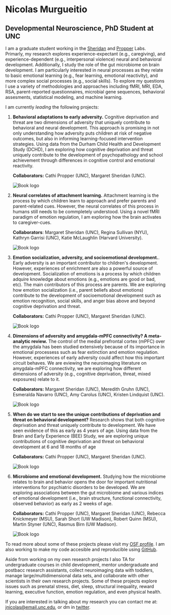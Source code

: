 #  **Nicolas Murgueitio**

##  **Developmental Neuroscience, PhD Student at UNC**

I am a graduate student working in the [Sheridan](https://circlelab.unc.edu/) and [Propper](https://beelab.web.unc.edu/) Labs. Primarly, my research explores experience-expectant (e.g., caregiving), and experience-dependent (e.g., interpersonal violence) neural and behavioral development. Additionally, I  study the role of the gut microbiome on brain development. I am particularly interested in neural processes as they relate to basic emotional learning (e.g., fear learning, emotional reactivity), and more complex social processes (e.g., social skills). To explore my questions I use a variety of methodologies and approaches including fMRI, MRI, EDA, RSA, parent-reported questionnaires, microbial gene sequences, behavioral assesments, statistical modeling, and machine learning. 
    
I am currently *leading* the following projects:

1. **Behavioral adaptations to early adversity.** Cognitive deprivation and threat are two dimensions of adversity that uniquely contribute to behavioral and neural development. This approach is promising in not only understanding how adversity puts children at risk of negative outcomes, but also in informing learning-focused intervention strategies. Using data from the Durham Child Health and Development Study (DCHD), I am exploring how cognitive deprivation and threat uniquely contribute to the development of psychopathology and school achievement through differences in cognitive control and emotional reactivity. 

    **Collaborators:** Cathi Propper (UNC), Margaret Sheridan (UNC). 
    
    ![Book logo](/model.png)


2. **Neural correlates of attachment learning.** Attachment learning is the process by which children learn to approach and prefer parents and parent-related cues. However, the neural correlates of this process in humans still needs to be commpletely understood. Using a novel fMRI paradigm of emotion regulation, I am exploring how the brain activates to caregiver-cues. 

    **Collaborators**: Margaret Sheridan (UNC), Regina Sullivan (NYU), Kathryn Garrisi (UNC), Katie McLaughlin (Harvard University).
    
    ![Book logo](/scaff.png)

3. **Emotion socialization, adversity, and socioemotional development.**. Early adversity is an important contributor to children's development. However, experiences of enrichment are also a powerful source of development. Socialization of emotions is a process by which children adquire knowledge about emotions (e.g., emotions are good or bad, etc). The main contributors of this process are parents. We are exploring how emotion socialization (i.e., parent beliefs about emotions) contribute to the development of socioemotional development such as emotion recognition, social skills, and anger bias above and beyond cognitive deprivation and threat. 

    **Collaborators:** Cathi Propper (UNC), Margaret Sheridan (UNC). 
    
    ![Book logo](/emo.png)

4. **Dimensions of adversity and amygdala-mPFC connectivity? A meta-analytic review.** The control of the medial prefrontal cortex (mPFC) over the amygdala has been studied extensively because of its importance in emotional processess such as fear extinction and emotion regulation. However, experiences of early adversity could affect how this important circuit behaves. We are eviewing the neuroimaging literature on amygdala-mPFC connectivity, we are exploring how different dimensions of adversity (e.g., cognitive deprivation, threat, mixed exposures) relate to it. 

    **Collaborators:** Margaret Sheridan (UNC), Meredith Gruhn (UNC), Esmeralda Navarro (UNC), Amy Carolus (UNC), Kristen Lindquist (UNC).
    
    ![Book logo](/con.png)

5. **When do we start to see the unique contributions of deprivation and threat on behavioral development?** Research shows that both cognitive deprivation and threat uniquely contribute to development. We have seen evidence of this as early as 4 years of age. Using data from the Brain and Early Experience (BEE) Study, we are exploring unique contributions of cognitive deprivation and threat on behavioral development at 6 and 18 months of age

    **Collaborators:** Cathi Propper (UNC), Margaret Sheridan (UNC). 
    
    ![Book logo](/bee.png)

6. **Microbiome and emotional development.** Studying how the microbiome relates to brain and behavior opens the door for important nutritional interventions for psychiatric disorders to be developed. We are exploring associations between the gut microbiome and various indices of emotional development (i.e., brain structure, functional connectivity, observed behavior) as early as 2 weeks of age. 

    **Collaborators:** Cathi Propper (UNC), Margaret Sheridan (UNC), Rebecca Knickmeyer (MSU), Sarah Short (UW Madison), Robert Quinn (MSU), Martin Styner (UNC), Rasmus Birn (UW Madison). 
    
    ![Book logo](/insula3.png)

To read more about some of these projects please visit my [OSF profile](https://osf.io/profile/?view_only=02023f70035a49e6b56eb969a50ae3ea). I am also working to make my code accesible and reproducible using [GitHub](https://github.com/nicolasmurgueitio). 

Aside from working on my own research projects I also TA for undergraduate courses in child development, mentor undergraduate and postbacc research assistants, collect neuroimaging data with toddlers, manage large/multidimensional data sets, and collaborate with other scientists in their own research projects. Some of these projects explore issues such as prenatal stress, diet, sleep, structural inequality, reward learning, executive function, emotion regulation, and even physical health. 

If you are interested in talking about my research you can contact me at: [jnicolas@email.unc.edu](mailto:jnicolas@email.unc.edu), or dm in [twitter](https://twitter.com/jnmurgueitio). 

